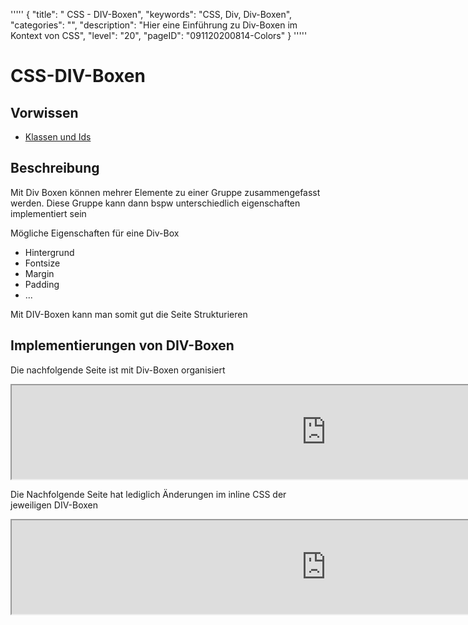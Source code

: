 '''''
{
"title": " CSS - DIV-Boxen",
"keywords": "CSS, Div, Div-Boxen",
"categories": "",
"description": "Hier eine Einführung zu Div-Boxen im Kontext von CSS",
"level": "20",
"pageID": "091120200814-Colors"
}
'''''

# CSS-DIV-Boxen

## Vorwissen
- [Klassen und Ids](./02_CSS_KlassenIds.md)

## Beschreibung
Mit Div Boxen können mehrer Elemente zu einer Gruppe zusammengefasst werden. Diese Gruppe kann dann bspw unterschiedlich eigenschaften implementiert sein

Mögliche Eigenschaften für eine Div-Box
- Hintergrund
- Fontsize
- Margin
- Padding
- ...

Mit DIV-Boxen kann man somit gut die Seite Strukturieren

## Implementierungen von DIV-Boxen

Die nachfolgende Seite ist mit Div-Boxen organisiert

<iframe src="https://determined-varahamihira-d7b5b4.netlify.app/02_CSS/2.5+divs" width="1005"></iframe> <br>

Die Nachfolgende Seite hat lediglich Änderungen im inline CSS der jeweiligen DIV-Boxen

<iframe src="https://determined-varahamihira-d7b5b4.netlify.app/02_CSS/2.5+divs2" width="1005"></iframe> <br>